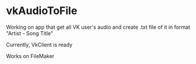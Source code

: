 # vkAudioToFile

Working on app that get all VK user's audio and create .txt file of it in format "Artist - Song Title"

Currently, VkClient is ready

Works on FileMaker
